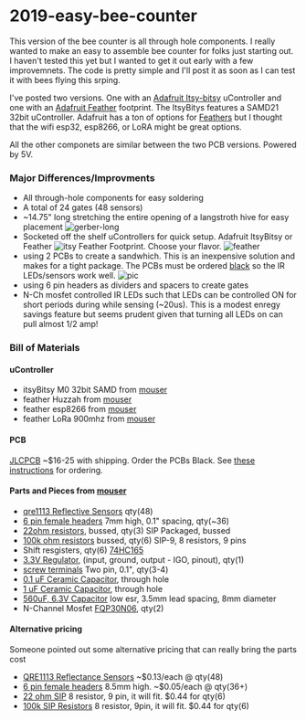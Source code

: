 # 2019-easy-bee-counter

This version of the bee counter is all through hole components.  I really wanted to make an easy to assemble bee counter for folks just starting out. I haven't tested this yet but I wanted to get it out early with a few improvemnets.  The code is pretty simple and I'll post it as soon as I can test it with bees flying this srping.

I've posted two versions. One with an [Adafruit Itsy-bitsy](https://www.adafruit.com/product/3727) uController and one with an [Adafruit Feather](https://www.adafruit.com/product/3405) footprint. The ItsyBitys features a SAMD21 32bit uController.  Adafruit has a ton of options for [Feathers](https://www.adafruit.com/feather?gclid=CjwKCAiA__HvBRACEiwAbViuU4KmYZReV6xjxJxF3YukMTgs1Nm24d_llHE2fEjVRg_X098fisb-hBoCh80QAvD_BwE) but I thought that the wifi esp32, esp8266, or LoRA might be great options.

All the other componets are similar between the two PCB versions.  Powered by 5V.

### Major Differences/Improvments
- All through-hole components for easy soldering
- A total of 24 gates (48 sensors)
- ~14.75" long stretching the entire opening of a langstroth hive for easy placement
![gerber-long](https://github.com/hydronics2/2019-easy-bee-counter/blob/master/pics/gerber_itsy_2.PNG)
- Socketed off the shelf uControllers for quick setup. Adafruit ItsyBitsy or Feather
![itsy](https://github.com/hydronics2/2019-easy-bee-counter/blob/master/pics/gerber_itsy_1.PNG)
Feather Footprint. Choose your flavor.
![feather](https://github.com/hydronics2/2019-easy-bee-counter/blob/master/pics/gerber_feather_1.PNG)
- using 2 PCBs to create a sandwhich. This is an inexpensive solution and makes for a tight package. The PCBs must be ordered [black](https://github.com/hydronics2/2019-easy-bee-counter/blob/master/pics/JLCPCB_order.PNG) so the IR LEDs/sensors work well.
![pic](https://github.com/hydronics2/2019-easy-bee-counter/blob/master/pics/pcb_notes_.PNG)
- using 6 pin headers as dividers and spacers to create gates
- N-Ch mosfet controlled IR LEDs such that LEDs can be controlled ON for short periods during while sensing (~20us). This is a modest enregy savings feature but seems prudent given that turning all LEDs on can pull almost 1/2 amp!




### Bill of Materials
#### uController
- itsyBitsy M0 32bit SAMD from [mouser](https://www.mouser.com/ProductDetail/485-3727)
- feather Huzzah from [mouser](https://www.mouser.com/ProductDetail/485-3591)
- feather esp8266 from [mouser](https://www.mouser.com/ProductDetail/485-2821)
- feather LoRa 900mhz from [mouser](https://www.mouser.com/ProductDetail/485-3178)
#### PCB
[JLCPCB](https://jlcpcb.com/quote#/) ~$16-25 with shipping. Order the PCBs Black. See [these instructions](https://github.com/hydronics2/2019-easy-bee-counter/tree/master/instructions/ordering_instructions) for ordering.
#### Parts and Pieces from [mouser](https://www.mouser.com/ProjectManager/ProjectDetail.aspx?AccessID=054286973a)
- [qre1113 Reflective Sensors](https://www.mouser.com/ProductDetail/512-QRE1113f) qty(48)
- [6 pin female headers](https://www.mouser.com/ProductDetail/437-8018700610001101) 7mm high, 0.1" spacing, qty(~36)
- [22ohm resistors](https://www.mouser.com/ProductDetail/Xicon/266-22-RC?qs=sGAEpiMZZMvrmc6UYKmaNXFefT4dxyTCwtpTxTI0yoo%3D), bussed, qty(3)
SIP Packaged, bussed
- [100k ohm resistors](https://www.mouser.com/ProductDetail/IRC-TT-Electronics/L091S104LF?qs=sGAEpiMZZMvrmc6UYKmaNdnTrsZX%2FuSiyGduauH5Qpc%3D) bussed, qty(6)
SIP-9, 8 resistors, 9 pins
- Shift resgisters, qty(6)
[74HC165](https://www.mouser.com/ProductDetail/Texas-Instruments/CD74HC165EE4?qs=%2Fha2pyFadui%2FKTy9HJ5lB%2FBJ0Xswdr%252BnXu7asThazxrcGD%2FXuYTSNA%3D%3D)
- [3.3V Regulator](https://www.mouser.com/ProductDetail/Microchip-Technology/MCP1826S-3302E-AB?qs=sGAEpiMZZMsGz1a6aV8DcJ7KfjtCj7Xd5CqQpyOghgk%3D), (input, ground, output - IGO, pinout), qty(1)
- [screw terminals](https://www.mouser.com/ProductDetail/490-TB006-508-02BE) Two pin, 0.1", qty(3-4)
- [0.1 uF Ceramic Capacitor](https://www.mouser.com/ProductDetail/594-K104K15X7RF53H5), through hole
- [1 uF Ceramic Capacitor](https://www.mouser.com/ProductDetail/594-K105Z20Y5VF5TL2), through hole
- [560uF, 6.3V Capacitor](https://www.mouser.com/ProductDetail/661-APSC6R3L561MH08S)
low esr, 3.5mm lead spacing, 8mm diameter
- N-Channel Mosfet [FQP30N06](https://www.mouser.com/ProductDetail/512-FQP30N06L), qty(2)

#### Alternative pricing
Someone pointed out some alternative pricing that can really bring the parts cost
- [QRE1113 Reflectance Sensors](https://lcsc.com/product-detail/Photo-Interrupter_Everlight-Elec-ITR8307_C63451.html) ~$0.13/each @ qty(48)
- [6 pin female headers](https://lcsc.com/product-detail/Pin-Header-Female-Header_BOOMELE-Boom-Precision-Elec-C40877_C40877.html) 8.5mm high. ~$0.05/each @ qty(36+)
- [22 ohm SIP](https://lcsc.com/product-detail/Resistor-Networks-Arrays_FH-Guangdong-Fenghua-Advanced-Tech-A09-220JP_C9105.html) 8 resistor, 9 pin, it will fit. $0.44 for qty(6)
- [100k SIP Resistors](https://lcsc.com/product-detail/Resistor-Networks-Arrays_FH-Guangdong-Fenghua-Advanced-Tech-A09-104JP_C9108.html) 8 resistor, 9pin, it will fit. $0.44 for qty(6)
